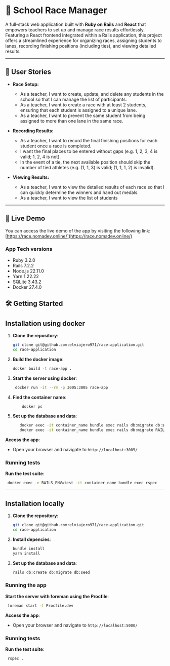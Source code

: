 # 🏃 School Race Manager

A full-stack web application built with **Ruby on Rails** and **React** that empowers teachers to set up and manage race results effortlessly. Featuring a React frontend integrated within a Rails application, this project offers a streamlined experience for organizing races, assigning students to lanes, recording finishing positions (including ties), and viewing detailed results.

---

## 🚀 User Stories

- **Race Setup:**
   - As a teacher, I want to create, update, and delete any students in the school so that I can manage the list of participants.
   - As a teacher, I want to create a race with at least 2 students, ensuring that each student is assigned to a unique lane.
   - As a teacher, I want to prevent the same student from being assigned to more than one lane in the same race.

- **Recording Results:**
   - As a teacher, I want to record the final finishing positions for each student once a race is completed.
   - I want the final places to be entered without gaps (e.g. 1, 2, 3, 4 is valid; 1, 2, 4 is not).
   - In the event of a tie, the next available position should skip the number of tied athletes (e.g. (1, 1, 3) is valid; (1, 1, 1, 2) is invalid).

- **Viewing Results:**
   - As a teacher, I want to view the detailed results of each race so that I can quickly determine the winners and hand out medals.
   - As a teacher, I want to view the list of students

---

## 🚀 Live Demo

You can access the live demo of the app by visiting the following link:
[https://race.nomadev.online/](https://race.nomadev.online/)

### App Tech versions
- Ruby 3.2.0
- Rails 7.2.2
- Node.js 22.11.0
- Yarn 1.22.22
- SQLite 3.43.2
- Docker 27.4.0
## 🛠️ Getting Started



## Installation using docker

1. **Clone the repository**:
   ```bash
   git clone git@github.com:elviajero971/race-application.git
   cd race-application
    ```

2. **Build the docker image**:
    ```bash
    docker build -t race-app .
    ```

3. **Start the server using docker**:
   ```bash
    docker run -it --rm -p 3005:3005 race-app
   ```
   
4. **Find the container name**:
    ```bash
        docker ps
    ```

5. **Set up the database and data**:
    ```bash
       docker exec -it container_name bundle exec rails db:migrate db:seed
       docker exec -it container_name bundle exec rails db:migrate RAILS_ENV=test
    ```



**Access the app**:
- Open your browser and navigate to `http://localhost:3005/`

### Running tests
**Run the test suite**:
   ```bash
    docker exec -e RAILS_ENV=test -it container_name bundle exec rspec
   ```

---

## Installation locally

1. **Clone the repository**:
   ```bash
   git clone git@github.com:elviajero971/race-application.git
   cd race-application
    ```

2. **Install depencies**:
    ```bash
    bundle install
   yarn install
    ```

3. **Set up the database and data**:
    ```bash
   rails db:create db:migrate db:seed
    ```

### Running the app
**Start the server with foreman using the Procfile**:
   ```bash
    foreman start -f Procfile.dev
   ```

**Access the app**:
- Open your browser and navigate to `http://localhost:5000/`

### Running tests
**Run the test suite**:
   ```bash
    rspec .
   ```
